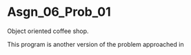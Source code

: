 # Asgn_06_Prob_01
Object oriented coffee shop.

This program is another version of the problem approached in 
